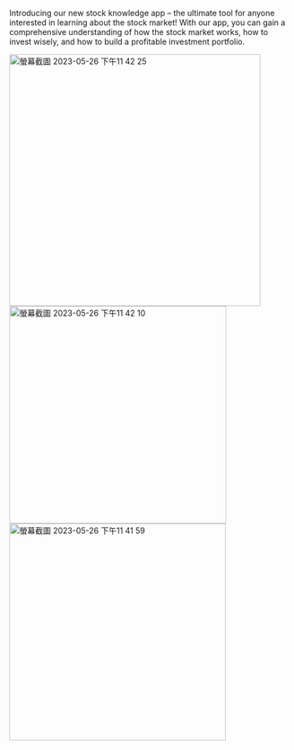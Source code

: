 Introducing our new stock knowledge app – the ultimate tool for anyone interested in learning about the stock market! With our app, you can gain a comprehensive understanding of how the stock market works, how to invest wisely, and how to build a profitable investment portfolio.

<img width="448" alt="螢幕截圖 2023-05-26 下午11 42 25" src="https://github.com/ivansiuzzz/learning_stock_app/assets/127587691/c0809e22-4ade-424a-89e6-1da2ee2a8ca3">

<img width="387" alt="螢幕截圖 2023-05-26 下午11 42 10" src="https://github.com/ivansiuzzz/learning_stock_app/assets/127587691/ad10eab9-cde9-4843-a5db-c13c07324cf0">

<img width="386" alt="螢幕截圖 2023-05-26 下午11 41 59" src="https://github.com/ivansiuzzz/learning_stock_app/assets/127587691/cb14fc6c-ea4a-43ad-9af9-9bac32abf457">
